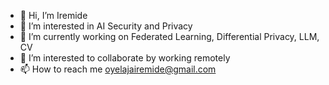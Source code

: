 - 👋 Hi, I’m Iremide
- 👀 I’m interested in AI Security and Privacy
- 🌱 I’m currently working on Federated Learning, Differential Privacy, LLM, CV
- 💞️ I’m interested to collaborate by working remotely
- 📫 How to reach me oyelajairemide@gmail.com

<!---
ire-mide1/ire-mide1 is a ✨ special ✨ repository because its `README.md` (this file) appears on your GitHub profile.
You can click the Preview link to take a look at your changes.
--->
